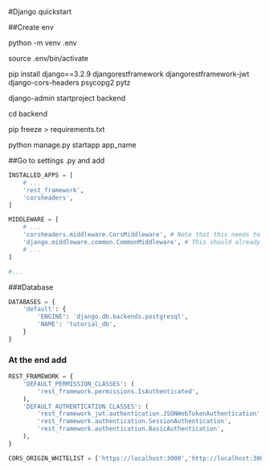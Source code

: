
#Django quickstart

##Create env

python -m venv .env

source .env/bin/activate

pip install django==3.2.9 djangorestframework djangorestframework-jwt django-cors-headers psycopg2 pytz

django-admin startproject backend

cd backend

pip freeze > requirements.txt

python manage.py startapp app_name

##Go to settings .py and add

```py
INSTALLED_APPS = [
    # ...
    'rest_framework',
    'corsheaders',
]

MIDDLEWARE = [
    # ...
    'corsheaders.middleware.CorsMiddleware', # Note that this needs to be placed above CommonMiddleware
    'django.middleware.common.CommonMiddleware', # This should already exist
    # ...
]

#...
```
###Database
```py
DATABASES = {
    'default': {
        'ENGINE': 'django.db.backends.postgresql',
        'NAME': 'tutorial_db',
    }
}
```


### At the end add
```py
REST_FRAMEWORK = {
    'DEFAULT_PERMISSION_CLASSES': (
        'rest_framework.permissions.IsAuthenticated',
    ),
    'DEFAULT_AUTHENTICATION_CLASSES': (
        'rest_framework_jwt.authentication.JSONWebTokenAuthentication',
        'rest_framework.authentication.SessionAuthentication',
        'rest_framework.authentication.BasicAuthentication',
    ),
}

CORS_ORIGIN_WHITELIST = ['https://localhost:3000','http://localhost:3000']
```


